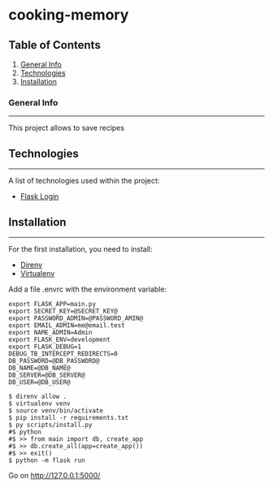 # cooking-memory
## Table of Contents
1. [General Info](#general-info)
2. [Technologies](#technologies)
3. [Installation](#installation)
### General Info
***
This project allows to save recipes
## Technologies
***
A list of technologies used within the project:
* [Flask Login](https://flask-login.readthedocs.io/en/latest/)
## Installation
***
For the first installation, you need to install:
* [Direnv](https://direnv.net/)
* [Virtualenv](https://virtualenv.pypa.io/en/latest/)

Add a file .envrc with the environment variable:
```
export FLASK_APP=main.py
export SECRET_KEY=@SECRET_KEY@
export PASSWORD_ADMIN=@PASSWORD_AMIN@
export EMAIL_ADMIN=me@email.test
export NAME_ADMIN=Admin
export FLASK_ENV=development
export FLASK_DEBUG=1
DEBUG_TB_INTERCEPT_REDIRECTS=0
DB_PASSWORD=@DB_PASSWORD@
DB_NAME=@DB_NAME@
DB_SERVER=@DB_SERVER@
DB_USER=@DB_USER@
```

```
$ direnv allow .
$ virtualenv venv
$ source venv/bin/activate
$ pip install -r requirements.txt
$ py scripts/install.py
#$ python
#$ >> from main import db, create_app
#$ >> db.create_all(app=create_app())
#$ >> exit()
$ python -m flask run
```

Go on http://127.0.0.1:5000/

